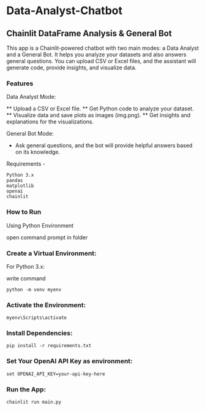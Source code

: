 # Data-Analyst-Chatbot

## Chainlit DataFrame Analysis & General Bot
This app is a Chainlit-powered chatbot with two main modes: a Data Analyst and a General Bot. It helps you analyze your datasets and also answers general questions. You can upload CSV or Excel files, and the assistant will generate code, provide insights, and visualize data.

### Features
Data Analyst Mode:

** Upload a CSV or Excel file.
** Get Python code to analyze your dataset.
** Visualize data and save plots as images (img.png).
** Get insights and explanations for the visualizations.
    
General Bot Mode:

* Ask general questions, and the bot will provide helpful answers based on its knowledge.

Requirements -

    Python 3.x
    pandas
    matplotlib
    openai
    chainlit


### How to Run
Using Python Environment

open command prompt in folder

### Create a Virtual Environment:

For Python 3.x:

write command

    python -m venv myenv

### Activate the Environment:

        
    myenv\Scripts\activate

### Install Dependencies:

    pip install -r requirements.txt

### Set Your OpenAI API Key as environment:

    set OPENAI_API_KEY=your-api-key-here

### Run the App:

    chainlit run main.py
